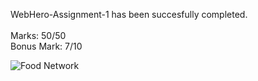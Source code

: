 WebHero-Assignment-1 has been succesfully completed. <br> <br>
Marks: 50/50 <br>
Bonus Mark: 7/10 <br>

![Food Network](https://files.rupom.live/static/media/img/Food-Network.png)
